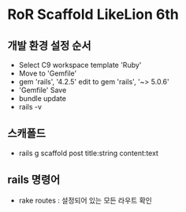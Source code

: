 # RoR Scaffold LikeLion 6th

## 개발 환경 설정 순서
* Select C9 workspace template 'Ruby'
* Move to 'Gemfile'
* gem 'rails', '4.2.5' edit to gem 'rails', '~> 5.0.6'
* 'Gemfile' Save
* bundle update
* rails -v

## 스캐폴드
* rails g scaffold post title:string content:text


## rails 명령어
* rake routes : 설정되어 있는 모든 라우트 확인